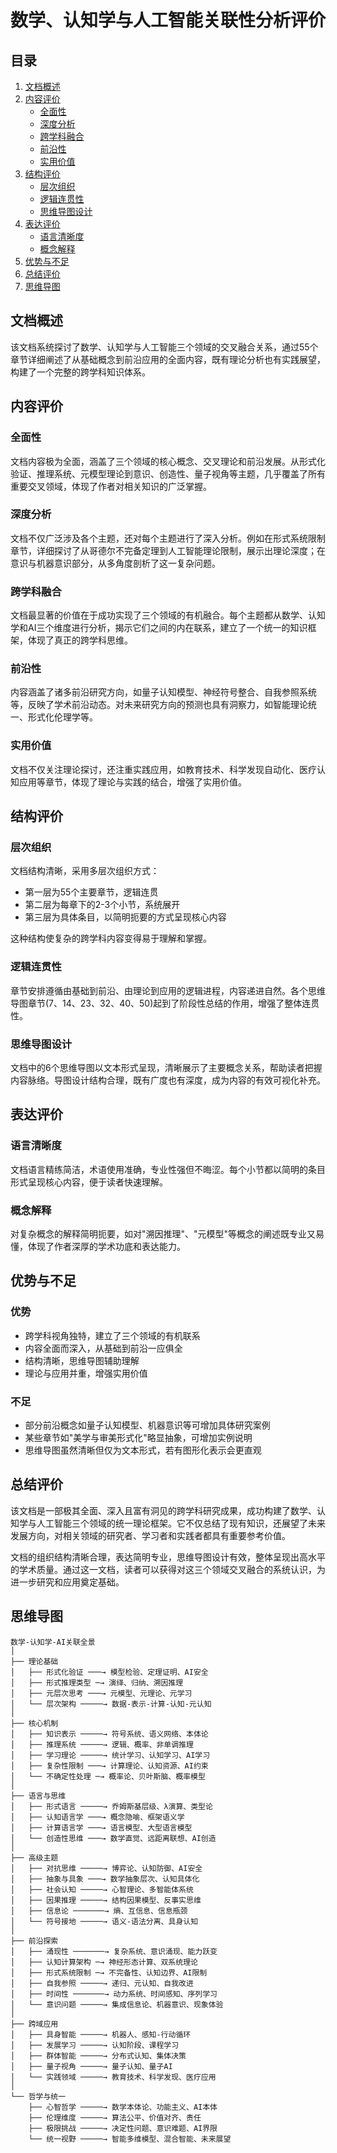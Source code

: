 
# 数学、认知学与人工智能关联性分析评价

## 目录

1. [文档概述](#文档概述)
2. [内容评价](#内容评价)
   - [全面性](#全面性)
   - [深度分析](#深度分析)
   - [跨学科融合](#跨学科融合)
   - [前沿性](#前沿性)
   - [实用价值](#实用价值)
3. [结构评价](#结构评价)
   - [层次组织](#层次组织)
   - [逻辑连贯性](#逻辑连贯性)
   - [思维导图设计](#思维导图设计)
4. [表达评价](#表达评价)
   - [语言清晰度](#语言清晰度)
   - [概念解释](#概念解释)
5. [优势与不足](#优势与不足)
6. [总结评价](#总结评价)
7. [思维导图](#思维导图)

## 文档概述

该文档系统探讨了数学、认知学与人工智能三个领域的交叉融合关系，通过55个章节详细阐述了从基础概念到前沿应用的全面内容，既有理论分析也有实践展望，构建了一个完整的跨学科知识体系。

## 内容评价

### 全面性

文档内容极为全面，涵盖了三个领域的核心概念、交叉理论和前沿发展。从形式化验证、推理系统、元模型理论到意识、创造性、量子视角等主题，几乎覆盖了所有重要交叉领域，体现了作者对相关知识的广泛掌握。

### 深度分析

文档不仅广泛涉及各个主题，还对每个主题进行了深入分析。例如在形式系统限制章节，详细探讨了从哥德尔不完备定理到人工智能理论限制，展示出理论深度；在意识与机器意识部分，从多角度剖析了这一复杂问题。

### 跨学科融合

文档最显著的价值在于成功实现了三个领域的有机融合。每个主题都从数学、认知学和AI三个维度进行分析，揭示它们之间的内在联系，建立了一个统一的知识框架，体现了真正的跨学科思维。

### 前沿性

内容涵盖了诸多前沿研究方向，如量子认知模型、神经符号整合、自我参照系统等，反映了学术前沿动态。对未来研究方向的预测也具有洞察力，如智能理论统一、形式化伦理学等。

### 实用价值

文档不仅关注理论探讨，还注重实践应用，如教育技术、科学发现自动化、医疗认知应用等章节，体现了理论与实践的结合，增强了实用价值。

## 结构评价

### 层次组织

文档结构清晰，采用多层次组织方式：

- 第一层为55个主要章节，逻辑连贯
- 第二层为每章下的2-3个小节，系统展开
- 第三层为具体条目，以简明扼要的方式呈现核心内容

这种结构使复杂的跨学科内容变得易于理解和掌握。

### 逻辑连贯性

章节安排遵循由基础到前沿、由理论到应用的逻辑进程，内容递进自然。各个思维导图章节(7、14、23、32、40、50)起到了阶段性总结的作用，增强了整体连贯性。

### 思维导图设计

文档中的6个思维导图以文本形式呈现，清晰展示了主要概念关系，帮助读者把握内容脉络。导图设计结构合理，既有广度也有深度，成为内容的有效可视化补充。

## 表达评价

### 语言清晰度

文档语言精练简洁，术语使用准确，专业性强但不晦涩。每个小节都以简明的条目形式呈现核心内容，便于读者快速理解。

### 概念解释

对复杂概念的解释简明扼要，如对"溯因推理"、"元模型"等概念的阐述既专业又易懂，体现了作者深厚的学术功底和表达能力。

## 优势与不足

### 优势

- 跨学科视角独特，建立了三个领域的有机联系
- 内容全面而深入，从基础到前沿一应俱全
- 结构清晰，思维导图辅助理解
- 理论与应用并重，增强实用价值

### 不足

- 部分前沿概念如量子认知模型、机器意识等可增加具体研究案例
- 某些章节如"美学与审美形式化"略显抽象，可增加实例说明
- 思维导图虽然清晰但仅为文本形式，若有图形化表示会更直观

## 总结评价

该文档是一部极其全面、深入且富有洞见的跨学科研究成果，成功构建了数学、认知学与人工智能三个领域的统一理论框架。它不仅总结了现有知识，还展望了未来发展方向，对相关领域的研究者、学习者和实践者都具有重要参考价值。

文档的组织结构清晰合理，表达简明专业，思维导图设计有效，整体呈现出高水平的学术质量。通过这一文档，读者可以获得对这三个领域交叉融合的系统认识，为进一步研究和应用奠定基础。

## 思维导图

```text
数学-认知学-AI关联全景
│
├── 理论基础
│   ├── 形式化验证 ───→ 模型检验、定理证明、AI安全
│   ├── 形式推理类型 ─→ 演绎、归纳、溯因推理
│   ├── 元层次思考 ───→ 元模型、元理论、元学习
│   └── 层次架构 ─────→ 数据-表示-计算-认知-元认知
│
├── 核心机制
│   ├── 知识表示 ─────→ 符号系统、语义网络、本体论
│   ├── 推理系统 ─────→ 逻辑、概率、非单调推理
│   ├── 学习理论 ─────→ 统计学习、认知学习、AI学习
│   ├── 复杂性限制 ───→ 计算理论、认知资源、AI约束
│   └── 不确定性处理 ─→ 概率论、贝叶斯脑、概率模型
│
├── 语言与思维
│   ├── 形式语言 ─────→ 乔姆斯基层级、λ演算、类型论
│   ├── 认知语言学 ───→ 概念隐喻、框架语义学
│   ├── 计算语言学 ───→ 语言模型、大型语言模型
│   └── 创造性思维 ───→ 数学直觉、远距离联想、AI创造
│
├── 高级主题
│   ├── 对抗思维 ─────→ 博弈论、认知防御、AI安全
│   ├── 抽象与具象 ───→ 数学抽象层次、认知具体化
│   ├── 社会认知 ─────→ 心智理论、多智能体系统
│   ├── 因果推理 ─────→ 结构因果模型、反事实思维
│   ├── 信息论 ───────→ 熵、互信息、信息瓶颈
│   └── 符号接地 ─────→ 语义-语法分离、具身认知
│
├── 前沿探索
│   ├── 涌现性 ───────→ 复杂系统、意识涌现、能力跃变
│   ├── 认知计算架构 ─→ 神经形态计算、双系统理论
│   ├── 形式系统限制 ─→ 不完备性、认知边界、AI限制
│   ├── 自我参照 ─────→ 递归、元认知、自我改进
│   ├── 时间性 ───────→ 动力系统、时间感知、序列学习
│   └── 意识问题 ─────→ 集成信息论、机器意识、现象体验
│
├── 跨域应用
│   ├── 具身智能 ─────→ 机器人、感知-行动循环
│   ├── 发展学习 ─────→ 认知阶段、课程学习
│   ├── 群体智能 ─────→ 分布式认知、集体决策
│   ├── 量子视角 ─────→ 量子认知、量子AI
│   └── 实践领域 ─────→ 教育技术、科学发现、医疗应用
│
└── 哲学与统一
    ├── 心智哲学 ─────→ 数学本体论、功能主义、AI本体
    ├── 伦理维度 ─────→ 算法公平、价值对齐、责任
    ├── 极限挑战 ─────→ 决定性问题、意识难题、AI界限
    └── 统一视野 ─────→ 智能多维模型、混合智能、未来展望
```

